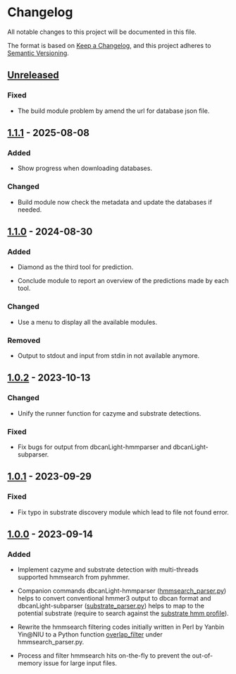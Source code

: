 # Changelog

All notable changes to this project will be documented in this file.

The format is based on [Keep a Changelog](https://keepachangelog.com/en/1.0.0/), and this project adheres to [Semantic
Versioning](https://semver.org/spec/v2.0.0.html).

## [Unreleased]

### Fixed

- The build module problem by amend the url for database json file.

## [1.1.1] - 2025-08-08

### Added

- Show progress when downloading databases.

### Changed

- Build module now check the metadata and update the databases if needed.

## [1.1.0] - 2024-08-30

### Added

- Diamond as the third tool for prediction.

- Conclude module to report an overview of the predictions made by each tool.

### Changed

- Use a menu to display all the available modules.

### Removed

- Output to stdout and input from stdin in not available anymore.

## [1.0.2] - 2023-10-13

### Changed

- Unify the runner function for cazyme and substrate detections.

### Fixed

- Fix bugs for output from dbcanLight-hmmparser and dbcanLight-subparser.

## [1.0.1] - 2023-09-29

### Fixed

- Fix typo in substrate discovery module which lead to file not found error.

## [1.0.0] - 2023-09-14

### Added

- Implement cazyme and substrate detection with multi-threads supported hmmsearch from pyhmmer.

- Companion commands dbcanLight-hmmparser
  ([hmmsearch\_parser.py](https://github.com/chtsai0105/dbcanLight/blob/v1.0.0/src/dbcanlight/hmmsearch_parser.py)) helps to
  convert conventional hmmer3 output to dbcan format and dbcanLight-subparser
  ([substrate\_parser.py](https://github.com/chtsai0105/dbcanLight/blob/v1.0.0/src/dbcanlight/substrate_parser.py)) helps to map to
  the potential substrate (require to search against the [substrate hmm
  profile](https://bcb.unl.edu/dbCAN2/download/Databases/dbCAN_sub.hmm)).

- Rewrite the hmmsearch filtering codes initially written in Perl by Yanbin Yin@NIU to a Python function
  [overlap\_filter](https://github.com/chtsai0105/dbcanLight/blob/v1.0.0/src/dbcanlight/hmmsearch_parser.py#L78-L110) under
  hmmsearch\_parser.py.

- Process and filter hmmsearch hits on-the-fly to prevent the out-of-memory issue for large input files.

[Unreleased]: https://github.com/chtsai0105/dbcanlight/compare/v1.1.1...HEAD

[1.1.1]: https://github.com/chtsai0105/dbcanlight/compare/v1.1.0...v1.1.1

[1.1.0]: https://github.com/chtsai0105/dbcanlight/compare/v1.0.2...v1.1.0

[1.0.2]: https://github.com/chtsai0105/dbcanlight/compare/v1.0.1...v1.0.2

[1.0.1]: https://github.com/chtsai0105/dbcanlight/compare/v1.0.0...v1.0.1

[1.0.0]: https://github.com/chtsai0105/dbcanlight/releases/tag/v1.0.0
